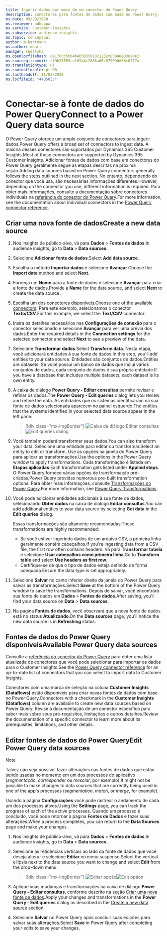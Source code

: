 ```yaml
---
title: Ingerir dados por meio de um conector do Power Query
description: Conectores para fontes de dados com base no Power Query.
ms.date: 09/29/2020
ms.reviewer: adkuppa
ms.service: customer-insights
ms.subservice: audience-insights
ms.topic: conceptual
author: m-hartmann
ms.author: mhart
manager: shellyha
ms.openlocfilehash: 8a170cc5b64b4b383501021232c83948e838a0e2
ms.sourcegitcommit: cf9b78559ca189d4c2086a66c879098d56c0377a
ms.translationtype: HT
ms.contentlocale: pt-BR
ms.lasthandoff: 11/03/2020
ms.locfileid: "4405033"
---
```

# <a name="connect-to-a-power-query-data-source"></a><span data-ttu-id="09aeb-103">Conectar-se à fonte de dados do Power Query</span><span class="sxs-lookup"><span data-stu-id="09aeb-103">Connect to a Power Query data source</span></span>

<span data-ttu-id="09aeb-104">O Power Query oferece um amplo conjunto de conectores para ingerir dados.</span><span class="sxs-lookup"><span data-stu-id="09aeb-104">Power Query offers a broad set of connectors to ingest data.</span></span> <span data-ttu-id="09aeb-105">A maioria desses conectores são suportados por Dynamics 365 Customer Insights.</span><span class="sxs-lookup"><span data-stu-id="09aeb-105">Most of these connectors are supported by Dynamics 365 Customer Insights.</span></span> <span data-ttu-id="09aeb-106">Adicionar fontes de dados com base em conectores do Power Query geralmente segue as etapas descritas na próxima seção.</span><span class="sxs-lookup"><span data-stu-id="09aeb-106">Adding data sources based on Power Query connectors generally follows the steps outlined in the next section.</span></span> <span data-ttu-id="09aeb-107">No entanto, dependendo do conector que você usa, são necessárias informações diferentes.</span><span class="sxs-lookup"><span data-stu-id="09aeb-107">However, depending on the connector you use, different information is required.</span></span> <span data-ttu-id="09aeb-108">Para obter mais informações, consulte a documentação sobre conectores individuais na [referência do conector do Power Query](https://docs.microsoft.com/power-query/connectors/).</span><span class="sxs-lookup"><span data-stu-id="09aeb-108">For more information, see the documentation about individual connectors in the [Power Query connector reference](https://docs.microsoft.com/power-query/connectors/).</span></span>

## <a name="create-a-new-data-source"></a><span data-ttu-id="09aeb-109">Criar uma nova fonte de dados</span><span class="sxs-lookup"><span data-stu-id="09aeb-109">Create a new data source</span></span>

1. <span data-ttu-id="09aeb-110">Nos insights de público-alvo, vá para **Dados** > **Fontes de dados**.</span><span class="sxs-lookup"><span data-stu-id="09aeb-110">In audience insights, go to **Data** > **Data sources**.</span></span>

1. <span data-ttu-id="09aeb-111">Selecione **Adicionar fonte de dados**.</span><span class="sxs-lookup"><span data-stu-id="09aeb-111">Select **Add data source**.</span></span>

1. <span data-ttu-id="09aeb-112">Escolha o método **Importar dados** e selecione **Avançar**.</span><span class="sxs-lookup"><span data-stu-id="09aeb-112">Choose the **Import data** method and select **Next**.</span></span>

1. <span data-ttu-id="09aeb-113">Forneça um **Nome** para a fonte de dados e selecione **Avançar** para criar a fonte de dados.</span><span class="sxs-lookup"><span data-stu-id="09aeb-113">Provide a **Name** for the data source, and select **Next** to create the data source.</span></span>

1. <span data-ttu-id="09aeb-114">Escolha um dos [conectores disponíveis](#available-power-query-data-sources).</span><span class="sxs-lookup"><span data-stu-id="09aeb-114">Choose one of the [available connectors](#available-power-query-data-sources).</span></span> <span data-ttu-id="09aeb-115">Para este exemplo, selecionamos o conector **Texto/CSV**.</span><span class="sxs-lookup"><span data-stu-id="09aeb-115">For this example, we select the **Text/CSV** connector.</span></span>

1. <span data-ttu-id="09aeb-116">Insira os detalhes necessários nas **Configurações de conexão** para o conector selecionado e selecione **Avançar** para ver uma prévia dos dados.</span><span class="sxs-lookup"><span data-stu-id="09aeb-116">Enter the required details in the **Connection settings** for the selected connector and select **Next** to see a preview of the data.</span></span>

1. <span data-ttu-id="09aeb-117">Selecione **Transformar dados**.</span><span class="sxs-lookup"><span data-stu-id="09aeb-117">Select **Transform data**.</span></span> <span data-ttu-id="09aeb-118">Nesta etapa, você adicionará entidades à sua fonte de dados.</span><span class="sxs-lookup"><span data-stu-id="09aeb-118">In this step, you'll add entities to your data source.</span></span> <span data-ttu-id="09aeb-119">Entidades são conjuntos de dados.</span><span class="sxs-lookup"><span data-stu-id="09aeb-119">Entities are datasets.</span></span> <span data-ttu-id="09aeb-120">Se você possui um banco de dados que inclui vários conjuntos de dados, cada conjunto de dados é sua própria entidade.</span><span class="sxs-lookup"><span data-stu-id="09aeb-120">If you have a database that includes multiple datasets, each dataset is its own entity.</span></span>

1. <span data-ttu-id="09aeb-121">A caixa de diálogo **Power Query - Editar consultas** permite revisar e refinar os dados.</span><span class="sxs-lookup"><span data-stu-id="09aeb-121">The **Power Query - Edit queries** dialog lets you review and refine the data.</span></span> <span data-ttu-id="09aeb-122">As entidades que os sistemas identificaram na sua fonte de dados selecionada aparecem no painel esquerdo.</span><span class="sxs-lookup"><span data-stu-id="09aeb-122">The entities that the systems identified in your selected data source appear in the left pane.</span></span>

   > [!div class="mx-imgBorder"]
   > <span data-ttu-id="09aeb-123">![Caixa de diálogo Editar consultas](media/data-manager-configure-edit-queries.png "Caixa de diálogo Editar consultas")</span><span class="sxs-lookup"><span data-stu-id="09aeb-123">![Edit queries dialog](media/data-manager-configure-edit-queries.png "Edit queries dialog")</span></span>

1. <span data-ttu-id="09aeb-124">Você também poderá transformar seus dados.</span><span class="sxs-lookup"><span data-stu-id="09aeb-124">You can also transform your data.</span></span> <span data-ttu-id="09aeb-125">Selecione uma entidade para editar ou transformar.</span><span class="sxs-lookup"><span data-stu-id="09aeb-125">Select an entity to edit or transform.</span></span> <span data-ttu-id="09aeb-126">Use as opções na janela do Power Query para aplicar as transformações.</span><span class="sxs-lookup"><span data-stu-id="09aeb-126">Use the options in the Power Query window to apply transformations.</span></span> <span data-ttu-id="09aeb-127">Cada transformação é listada em **Etapas aplicadas**.</span><span class="sxs-lookup"><span data-stu-id="09aeb-127">Each transformation gets listed under **Applied steps**.</span></span> <span data-ttu-id="09aeb-128">O Power Query fornece várias opções de transformação pré-criadas.</span><span class="sxs-lookup"><span data-stu-id="09aeb-128">Power Query provides numerous pre-built transformation options.</span></span> <span data-ttu-id="09aeb-129">Para obter mais informações, consulte [Transformações do Power Query](https://docs.microsoft.com/power-query/power-query-what-is-power-query#transformations).</span><span class="sxs-lookup"><span data-stu-id="09aeb-129">For more information, see [Power Query Transformations](https://docs.microsoft.com/power-query/power-query-what-is-power-query#transformations).</span></span>

1. <span data-ttu-id="09aeb-130">Você pode adicionar entidades adicionais à sua fonte de dados, selecionando **Obter dados** na caixa de diálogo **Editar consultas**.</span><span class="sxs-lookup"><span data-stu-id="09aeb-130">You can add additional entities to your data source by selecting **Get data** in the **Edit queries** dialog.</span></span>

   <span data-ttu-id="09aeb-131">Essas transformações são altamente recomendadas:</span><span class="sxs-lookup"><span data-stu-id="09aeb-131">These transformations are highly recommended:</span></span>

   - <span data-ttu-id="09aeb-132">Se você estiver ingerindo dados de um arquivo CSV, a primeira linha geralmente contém cabeçalhos.</span><span class="sxs-lookup"><span data-stu-id="09aeb-132">If you're ingesting data from a CSV file, the first row often contains headers.</span></span> <span data-ttu-id="09aeb-133">Vá para **Transformar tabela** e selecione **Usar cabeçalhos como primeira linha**.</span><span class="sxs-lookup"><span data-stu-id="09aeb-133">Go to **Transform table** and select **Use headers as first row**.</span></span>
   - <span data-ttu-id="09aeb-134">Certifique-se de que o tipo de dados esteja definido de forma adequada.</span><span class="sxs-lookup"><span data-stu-id="09aeb-134">Ensure the data type is set appropriately.</span></span>

1. <span data-ttu-id="09aeb-135">Selecione **Salvar** no canto inferior direito da janela do Power Query para salvar as transformações.</span><span class="sxs-lookup"><span data-stu-id="09aeb-135">Select **Save** at the bottom of the Power Query window to save the transformations.</span></span> <span data-ttu-id="09aeb-136">Depois de salvar, você encontrará sua fonte de dados em **Dados** > **Fontes de dados**.</span><span class="sxs-lookup"><span data-stu-id="09aeb-136">After saving, you'll find your data source on **Data** > **Data sources**.</span></span>

1. <span data-ttu-id="09aeb-137">Na página **Fontes de dados**, você observará que a nova fonte de dados está no status **Atualizando**.</span><span class="sxs-lookup"><span data-stu-id="09aeb-137">On the **Data sources** page, you'll notice the new data source is in **Refreshing** status.</span></span>

## <a name="available-power-query-data-sources"></a><span data-ttu-id="09aeb-138">Fontes de dados do Power Query disponíveis</span><span class="sxs-lookup"><span data-stu-id="09aeb-138">Available Power Query data sources</span></span>

<span data-ttu-id="09aeb-139">Consulte a [referência do conector do Power Query](https://docs.microsoft.com/power-query/connectors/) para obter uma lista atualizada de conectores que você pode selecionar para importar os dados para o Customer Insights.</span><span class="sxs-lookup"><span data-stu-id="09aeb-139">See the [Power Query connector reference](https://docs.microsoft.com/power-query/connectors/) for an up-to-date list of connectors that you can select to import data to Customer Insights.</span></span> 

<span data-ttu-id="09aeb-140">Conectores com uma marca de seleção na coluna **Customer Insights (Dataflows)** estão disponíveis para criar novas fontes de dados com base no Power Query.</span><span class="sxs-lookup"><span data-stu-id="09aeb-140">Connectors with a checkmark in the **Customer Insights (Dataflows)** column are available to create new data sources based on Power Query.</span></span> <span data-ttu-id="09aeb-141">Revise a documentação de um conector específico para saber mais sobre seus pré-requisitos, limitações e outros detalhes.</span><span class="sxs-lookup"><span data-stu-id="09aeb-141">Review the documentation of a specific connector to learn more about its prerequisites, limitations, and other details.</span></span>

## <a name="edit-power-query-data-sources"></a><span data-ttu-id="09aeb-142">Editar fontes de dados do Power Query</span><span class="sxs-lookup"><span data-stu-id="09aeb-142">Edit Power Query data sources</span></span>

> [!NOTE]
> <span data-ttu-id="09aeb-143">Talvez não seja possível fazer alterações nas fontes de dados que estão sendo usadas no momento em um dos processos do aplicativo (*segmentação*, *corresponder* ou *mesclar*, por exemplo).</span><span class="sxs-lookup"><span data-stu-id="09aeb-143">It might not be possible to make changes to data sources that are currently being used in one of the app's processes (*segmentation*, *match*, or *merge*, for example).</span></span> 
>
> <span data-ttu-id="09aeb-144">Usando a página **Configurações** você pode rastrear o andamento de cada um dos processos ativos.</span><span class="sxs-lookup"><span data-stu-id="09aeb-144">Using the **Settings** page, you can track the progress of each of the active processes.</span></span> <span data-ttu-id="09aeb-145">Quando um processo é concluído, você pode retornar à página **Fontes de Dados** e fazer suas alterações.</span><span class="sxs-lookup"><span data-stu-id="09aeb-145">When a process completes, you can return to the **Data Sources** page and make your changes.</span></span>

1. <span data-ttu-id="09aeb-146">Nos insights de público-alvo, vá para **Dados** > **Fontes de dados**.</span><span class="sxs-lookup"><span data-stu-id="09aeb-146">In audience insights, go to **Data** > **Data sources**.</span></span>

2. <span data-ttu-id="09aeb-147">Selecione as reticências verticais ao lado da fonte de dados que você deseja alterar e selecione **Editar** no menu suspenso.</span><span class="sxs-lookup"><span data-stu-id="09aeb-147">Select the vertical ellipsis next to the data source you want to change and select **Edit** from the drop-down menu.</span></span>

   > [!div class="mx-imgBorder"]
   > <span data-ttu-id="09aeb-148">![Editar opção](media/edit-option-data-sources.png "Editar opção")</span><span class="sxs-lookup"><span data-stu-id="09aeb-148">![Edit option](media/edit-option-data-sources.png "Edit option")</span></span>

3. <span data-ttu-id="09aeb-149">Aplique suas mudanças e transformações na caixa de diálogo **Power Query - Editar consultas**, conforme descrito na seção [Criar uma nova fonte de dados](#create-a-new-data-source).</span><span class="sxs-lookup"><span data-stu-id="09aeb-149">Apply your changes and transformations in the **Power Query - Edit queries** dialog as described in the [Create a new data source](#create-a-new-data-source) section.</span></span>

4. <span data-ttu-id="09aeb-150">Selecione **Salvar** no Power Query após concluir suas edições para salvar suas alterações.</span><span class="sxs-lookup"><span data-stu-id="09aeb-150">Select **Save** in Power Query after completing your edits to save your changes.</span></span>
